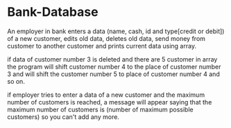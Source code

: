 # Bank-Database
An employer in bank enters a data (name, cash, id and type[credit or debit]) of a new customer, edits old data, deletes old data, send money from customer to another customer and prints current data using array.

if data of customer number 3 is deleted and there are 5 customer in array the program will shift customer number 4 to the place of customer number 3 and will shift the customer number 5 to place of customer number 4 and so on.

if employer tries to enter a data of a new customer and the maximum number of customers is reached, a message will appear saying that the maximum number of customers is (number of maximum possible customers) so you can't add any more.
